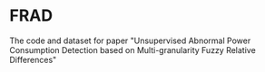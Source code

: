 # FRAD
The code and dataset for paper "Unsupervised Abnormal Power Consumption Detection based on Multi-granularity Fuzzy Relative Differences"
